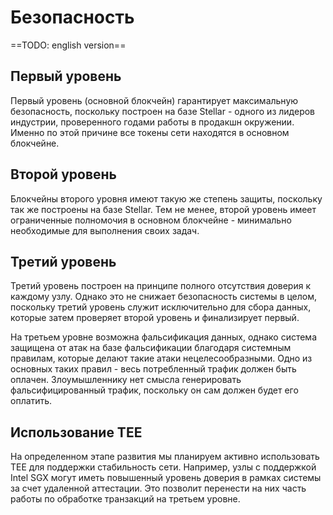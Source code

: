 # Безопасность

==TODO: english version==

## Первый уровень

Первый уровень (основной блокчейн) гарантирует максимальную безопасность, поскольку построен на базе Stellar - одного из лидеров индустрии, проверенного годами работы в продакшн окружении. Именно по этой причине все токены сети находятся в основном блокчейне.


## Второй уровень

Блокчейны второго уровня имеют такую же степень защиты, поскольку так же построены на базе Stellar. Тем не менее, второй уровень имеет ограниченные полномочия в основном блокчейне - минимально необходимые для выполнения своих задач.


## Третий уровень

Третий уровень построен на принципе полного отсутствия доверия к каждому узлу. Однако это не снижает безопасность системы в целом, поскольку третий уровень служит исключительно для сбора данных, которые затем проверяет второй уровень и финализирует первый.

На третьем уровне возможна фальсификация данных, однако система защищена от атак на базе фальсификации благодаря системным правилам, которые делают такие атаки нецелесообразными. Одно из основных таких правил - весь потребленный трафик должен быть оплачен. Злоумышленнику нет смысла генерировать фальсифицированный трафик, поскольку он сам должен будет его оплатить.


## Использование TEE

На определенном этапе развития мы планируем активно использовать TEE для поддержки стабильность сети. Например, узлы с поддержкой Intel SGX могут иметь повышенный уровень доверия в рамках системы за счет удаленной аттестации. Это позволит перенести на них часть работы по обработке транзакций на третьем уровне.
